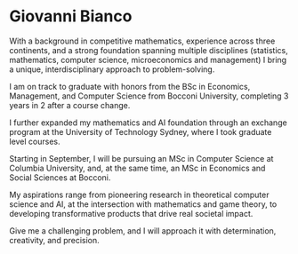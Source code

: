 # Giovanni Bianco
With a background in competitive mathematics, experience across three continents, and a strong foundation spanning multiple disciplines (statistics, mathematics, computer science, microeconomics and management) I bring a unique, interdisciplinary approach to problem-solving. 

I am on track to graduate with honors from the BSc in Economics, Management, and Computer Science from Bocconi University, completing 3 years in 2 after a course change.

 I further expanded my mathematics and AI foundation through an exchange program at the University of Technology Sydney, where I took graduate level courses.

Starting in September, I will be pursuing an MSc in Computer Science at Columbia University, and, at the same time, an MSc in Economics and Social Sciences at Bocconi.

My aspirations range from pioneering research in theoretical computer science and AI, at the intersection with mathematics and game theory, to developing transformative products that drive real societal impact.

Give me a challenging problem, and I will approach it with determination, creativity, and precision.
